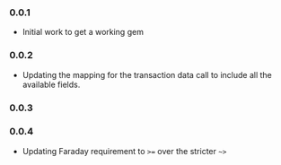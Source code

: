 ### 0.0.1 ###
* Initial work to get a working gem

### 0.0.2 ###
* Updating the mapping for the transaction data call to include all the available fields.

### 0.0.3 ###

### 0.0.4 ###
* Updating Faraday requirement to `>=` over the stricter `~>`
